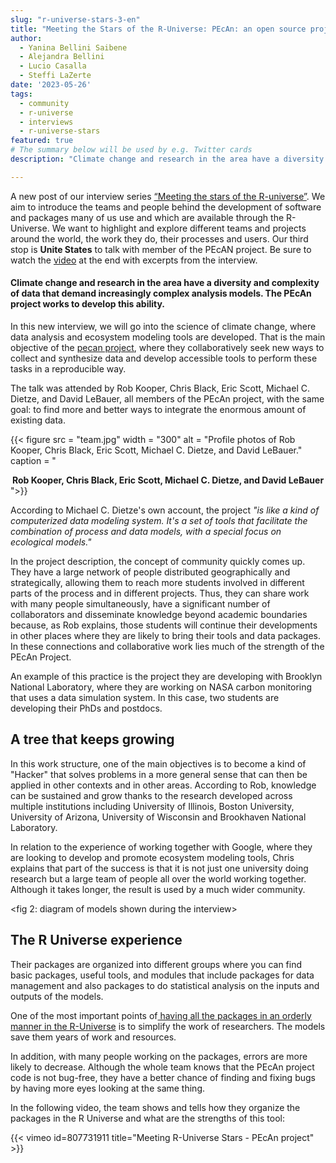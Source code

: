 ```yaml
---
slug: "r-universe-stars-3-en"
title: "Meeting the Stars of the R-Universe: PEcAn: an open source project to take care of the planet"
author:
  - Yanina Bellini Saibene
  - Alejandra Bellini
  - Lucio Casalla  
  - Steffi LaZerte
date: '2023-05-26'
tags:
  - community
  - r-universe
  - interviews
  - r-universe-stars
featured: true
# The summary below will be used by e.g. Twitter cards
description: "Climate change and research in the area have a diversity and complexity of data that demand increasingly complex analysis models. The PEcAn project works to develop this ability."

---
```


A new post of our interview series [“Meeting the stars of the R-universe”](/tags/r-universe-stars/). We aim to introduce the teams and people behind the development of software and packages many of us use and which are available through the R-Universe. We want to highlight and explore different teams and projects around the world, the work they do, their processes and users. Our third stop is __Unite States__ to talk with member of the PEcAN project. Be sure to watch the [video](/blog/2023/03/30/r-universe-stars-3-en/#video-of-the-interview) at the end with excerpts from the interview.


#### Climate change and research in the area have a diversity and complexity of data that demand increasingly complex analysis models. The PEcAn project works to develop this ability.

In this new interview, we will go into the science of climate change, where data analysis and ecosystem modeling tools are developed. That is the main objective of the [pecan project](https://pecanproject.github.io/), where they collaboratively seek new ways to collect and synthesize data and develop accessible tools to perform these tasks in a reproducible way.

The talk was attended by Rob Kooper, Chris Black, Eric Scott, Michael C. Dietze, and David LeBauer, all members of the PEcAn project, with the same goal: to find more and better ways to integrate the enormous amount of existing data.

{{< figure src = "team.jpg" width = "300" alt = "Profile photos of Rob Kooper, Chris Black, Eric Scott, Michael C. Dietze, and David LeBauer." caption = "<center><strong>Rob Kooper, Chris Black, Eric Scott, Michael C. Dietze, and David LeBauer</strong></center>">}}

According to Michael C. Dietze's own account, the project _"is like a kind of computerized data modeling system. It's a set of tools that facilitate the combination of process and data models, with a special focus on ecological models."_

In the project description, the concept of community quickly comes up. They have a large network of people distributed geographically and strategically, allowing them to reach more students involved in different parts of the process and in different projects. Thus, they can share work with many people simultaneously, have a significant number of collaborators and disseminate knowledge beyond academic boundaries because, as Rob explains, those students will continue their developments in other places where they are likely to bring their tools and data packages. In these connections and collaborative work lies much of the strength of the PEcAn Project.

An example of this practice is the project they are developing with Brooklyn National Laboratory, where they are working on NASA carbon monitoring that uses a data simulation system. In this case, two students are developing their PhDs and postdocs.

## A tree that keeps growing 

In this work structure, one of the main objectives is to become a kind of "Hacker" that solves problems in a more general sense that can then be applied in other contexts and in other areas. According to Rob, knowledge can be sustained and grow thanks to the research developed across multiple institutions including University of Illinois, Boston University, University of Arizona, University of Wisconsin and Brookhaven National Laboratory. 

In relation to the experience of working together with Google, where they are looking to develop and promote ecosystem modeling tools, Chris explains that part of the success is that it is not just one university doing research but a large team of people all over the world working together. Although it takes longer, the result is used by a much wider community.

<fig 2: diagram of models shown during the interview>

## The R Universe experience

Their packages are organized into different groups where you can find basic packages, useful tools, and modules that include packages for data management and also packages to do statistical analysis on the inputs and outputs of the models.

One of the most important points of[ having all the packages in an orderly manner in the R-Universe](https://pecanproject.r-universe.dev/builds) is to simplify the work of researchers. The models save them years of work and resources.

In addition, with many people working on the packages, errors are more likely to decrease. Although the whole team knows that the PEcAn project code is not bug-free, they have a better chance of finding and fixing bugs by having more eyes looking at the same thing.

In the following video, the team shows and tells how they organize the packages in the R Universe and what are the strengths of this tool:

<embebed video>

{{< vimeo id=807731911 title="Meeting R-Universe Stars - PEcAn project" >}}

